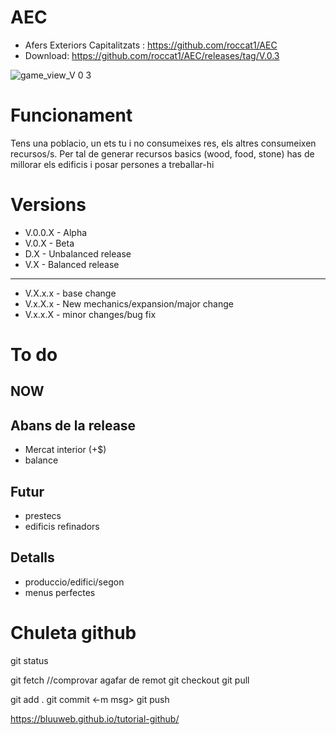 # AEC
- Afers Exteriors Capitalitzats : https://github.com/roccat1/AEC
- Download: https://github.com/roccat1/AEC/releases/tag/V.0.3

![game_view_V 0 3](https://github.com/roccat1/AEC/assets/58339860/d2ee18f1-3c7a-4ba8-a76e-5f3bdd8de535)

# Funcionament

Tens una poblacio, un ets tu i no consumeixes res, els altres consumeixen recursos/s. Per tal de generar recursos basics (wood, food, stone) has de millorar els edificis i posar persones a treballar-hi

# Versions
- V.0.0.X - Alpha
- V.0.X   - Beta
- D.X     - Unbalanced release
- V.X     - Balanced release
______________________________________
- V.X.x.x - base change
- V.x.X.x - New mechanics/expansion/major change
- V.x.x.X - minor changes/bug fix

# To do
## NOW
## Abans de la release
- Mercat interior (+$)
- balance
## Futur
- prestecs
- edificis refinadors
## Detalls
- produccio/edifici/segon
- menus perfectes

# Chuleta github
git status

git fetch  //comprovar agafar de remot
git checkout
git pull

git add .
git commit <-m msg>
git push

https://bluuweb.github.io/tutorial-github/
